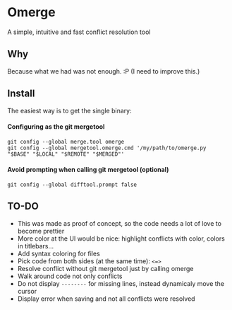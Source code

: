# Omerge

A simple, intuitive and fast conflict resolution tool

## Why

Because what we had was not enough. :P (I need to improve this.)

## Install

The easiest way is to get the single binary:


#### Configuring as the git mergetool

```
git config --global merge.tool omerge
git config --global mergetool.omerge.cmd '/my/path/to/omerge.py "$BASE" "$LOCAL" "$REMOTE" "$MERGED"'
```


#### Avoid prompting when calling git mergetool (optional)

```
git config --global difftool.prompt false
```


## TO-DO

* This was made as proof of concept, so the code needs a lot of love to become prettier
* More color at the UI would be nice: highlight conflicts with color, colors in titlebars...
* Add syntax coloring for files
* Pick code from both sides (at the same time): `<=>`
* Resolve conflict without git mergetool just by calling omerge
* Walk around code not only conflicts
* Do not display `--------` for missing lines, instead dynamicaly move the cursor
* Display error when saving and not all conflicts were resolved
